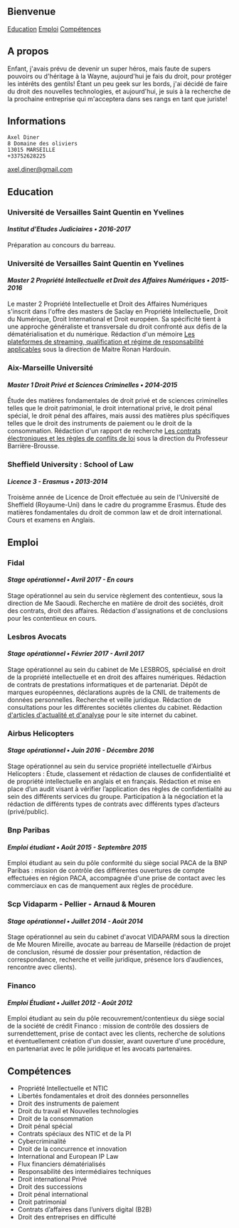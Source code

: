 
## Bienvenue
[Education](#Education) 
[Emploi](#Emploi) 
[Compétences](#Compétences) 
## A propos

Enfant, j'avais prévu de devenir un super héros, mais faute de supers pouvoirs ou d'héritage à la Wayne, aujourd'hui je fais du droit, pour protéger les intérêts des gentils!
Étant un peu geek sur les bords, j'ai décidé de faire du droit des nouvelles technologies, et aujourd'hui, je suis à la recherche de la prochaine entreprise qui m'acceptera dans ses rangs en tant que juriste!


## Informations

    Axel Diner
    8 Domaine des oliviers
    13015 MARSEILLE
    +33752628225
  <axel.diner@gmail.com>
<a id="Education"></a>
## Education 

### Université de Versailles Saint Quentin en Yvelines
#### _Institut d'Etudes Judiciaires • 2016-2017_
Préparation au concours du barreau.

### Université de Versailles Saint Quentin en Yvelines
#### _Master 2 Propriété Intellectuelle et Droit des Affaires Numériques • 2015-2016_
Le master 2 Propriété Intellectuelle et Droit des Affaires Numériques s'inscrit dans l'offre des masters de Saclay en Propriété Intellectuelle, Droit du Numérique, Droit International et Droit européen. Sa spécificité tient à une approche généraliste et transversale du droit confronté aux défis de la dématérialisation et du numérique.
Rédaction d'un mémoire [Les plateformes de streaming, qualification et régime de responsabilité applicables](file:///home/axel/Dropbox/Public/streaming.pdf) sous la direction de Maitre Ronan Hardouin.

### Aix-Marseille Université
#### _Master 1 Droit Privé et Sciences Criminelles • 2014-2015_
Étude des matières fondamentales de droit privé et de sciences criminelles telles que le droit patrimonial, le droit international privé, le droit pénal spécial, le droit pénal des affaires, mais aussi des matières plus spécifiques telles que le droit des instruments de paiement ou le droit de la consommation. 
Rédaction d'un rapport de recherche [Les contrats électroniques et les règles de conflits de loi](file:///home/axel/Dropbox/Public/Rapport.pdf) sous la direction du Professeur Barrière-Brousse.

### Sheffield University : School of Law
#### _Licence 3 - Erasmus • 2013-2014_
Troisème année de Licence de Droit effectuée au sein de l'Université de Sheffield (Royaume-Uni) dans le cadre du programme Erasmus.
Étude des matières fondamentales du droit de common law et de droit international. 
Cours et examens en Anglais.


 <a id="Emploi"></a>
## Emploi
### Fidal
#### _Stage opérationnel • Avril 2017 - En cours_
Stage opérationnel au sein du service règlement des contentieux, sous la direction de Me Saoudi. Recherche en matière de droit des sociétés, droit des contrats, droit des affaires. Rédaction d'assignations et de conclusions pour les contentieux en cours.

### Lesbros Avocats
#### _Stage opérationnel • Février 2017 - Avril 2017_
Stage opérationnel au sein du cabinet de Me LESBROS, spécialisé en droit de la propriété intellectuelle et en droit des affaires numériques.
Rédaction de contrats de prestations informatiques et de partenariat. Dépôt de marques européennes, déclarations auprès de la CNIL de traitements de données personnelles. Recherche et veille juridique. Rédaction de consultations pour les différentes sociétés clientes du cabinet. Rédaction [d'articles d'actualité et d'analyse](http://www.lesbros-avocats.com/donnees-personnelles-ce-qui-change-avec-la-loi-pour-une-republique-numerique/) pour le site internet du cabinet.

### Airbus Helicopters
#### _Stage opérationnel • Juin 2016 - Décembre 2016_
Stage opérationnel au sein du service propriété intellectuelle d'Airbus Helicopters : Étude, classement et rédaction de clauses de confidentialité et de propriété intellectuelle en anglais et en français. Rédaction et mise en place d’un audit visant à vérifier l’application des règles de confidentialité au sein des différents services du groupe. Participation à la négociation et la rédaction de différents types de contrats avec différents types d’acteurs (privé/public).

### Bnp Paribas
#### _Emploi étudiant • Août 2015 - Septembre 2015_
Emploi étudiant au sein du pôle conformité du siège social PACA de la BNP Paribas : mission de contrôle des différentes ouvertures de compte effectuées en région PACA, accompagnée d'une prise de contact avec les commerciaux en cas de manquement aux règles de procédure.

### Scp Vidaparm - Pellier - Arnaud & Mouren
#### _Stage opérationnel • Juillet 2014 - Août 2014_
Stage opérationnel au sein du cabinet d'avocat VIDAPARM sous la direction de Me Mouren Mireille, avocate au barreau de Marseille (rédaction de projet de conclusion, résumé de dossier pour présentation, rédaction de correspondance, recherche et veille juridique, présence lors d’audiences, rencontre avec clients).

### Financo
#### _Emploi Étudiant • Juillet 2012 - Août 2012_
Emploi étudiant au sein du pôle recouvrement/contentieux du siège social de la société de crédit Financo : mission de contrôle des dossiers de surrendettement, prise de contact avec les clients, recherche de solutions et éventuellement création d'un dossier, avant ouverture d'une procédure, en partenariat avec le pôle juridique et les avocats partenaires.
<a id="Compétences"></a>
## Compétences 
- Propriété Intellectuelle et NTIC
- Libertés fondamentales et droit des données personnelles
- Droit des instruments de paiement
- Droit du travail et Nouvelles technologies
- Droit de la consommation
- Droit pénal spécial
- Contrats spéciaux des NTIC et de la PI
- Cybercriminalité
- Droit de la concurrence et innovation
- International and European IP Law
- Flux financiers dématérialisés
- Responsabilité des intermédiaires techniques
- Droit international Privé
- Droit des successions
- Droit pénal international
- Droit patrimonial
- Contrats d’affaires dans l’univers digital (B2B)
- Droit des entreprises en difficulté
